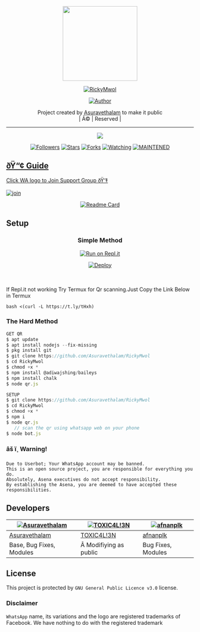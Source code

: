 

<div align="center">
  <img border-radius: 15px src="IMG-20210830-WA0000.jpg" width="200" height="200"/>
  <p align="center">
<a href="#"><img title="RickyMwol" src="https://img.shields.io/badge/RickyMwol-green?colorA=%23ff0000&colorB=%23017e40&style=for-the-badge"></a>
</p>
  <p align="center">
<a href="https://github.com/Asuravethalam"><img title="Author" src="https://img.shields.io/badge/Author-Asuravethalam/RickyMwol?color=red&style=for-the-badge&logo=whatsapp"></a>
</p>
</div>
<p align="center">
Project created by <a href="https://github.com/Asuravethalam">Asuravethalam</a> to make it public
    <br>
       | Â© |
        Reserved |
    <br> 
</p>

----

  <p align="center">
  <a href="httsp://github.com/Asuravethalam/RickyMwol">
    <img src="https://img.shields.io/github/repo-size/Asuravethalam/RickyMwol?color=green&label=Repo%20total%20size&style=plastic">
<p align="center">
<a href="https://github.com/Asuravethalam/followers"><img title="Followers" src="https://img.shields.io/github/followers/Asuravethalam?color=blue&style=flat-square"></a>
<a href="https://github.com/Asuravethalam/RickyMwol/stargazers/"><img title="Stars" src="https://img.shields.io/github/stars/Asuravethalam/RickyMwol?color=blue&style=flat-square"></a>
<a href="https://github.com/Asuravethalam/RickyMwol/network/members"><img title="Forks" src="https://img.shields.io/github/forks/Asuravethalam/RickyMwol?color=blue&style=flat-square"></a>
<a href="https://github.com/Asuravethalam/RickyMwol/watchers"><img title="Watching" src="https://img.shields.io/github/watchers/Asuravethalam/RickyMwol?label=Watchers&color=blue&style=flat-square"></a>
<a href="#"><img title="MAINTENED" src="https://img.shields.io/badge/UNMAINTENED-YES-blue.svg"</a>
</p>

## ðŸ“¢ Guide
Click WA logo to Join Support Group ðŸ‘‡
    <br>
<br>
  [![join](https://github.com/Alien-alfa/PublicBot/blob/main/wlogo.svg.png)](https://chat.whatsapp.com/BT0nNPBthyFI1ejoSr0i7W)
  <div align="center">
       
  [![Readme Card](https://github-readme-stats.vercel.app/api/pin/?username=Asuravethalam&repo=PublicBot&theme=nightowl)](https://github.com/Asuravethalam/PublicBot)
  </div>
    
## Setup
<div align="center">

  ### Simple Method
  
[![Run on Repl.it](https://repl.it/badge/github/quiec/whatsAlfa)](https://replit.com/@phaticusthiccy/WhatsAsena-QR)

[![Deploy](https://www.herokucdn.com/deploy/button.svg)](https://heroku.com/deploy?template=https://github.com/Asuravethalam/RickyMwol)
     </div>
<br>
<br >
If Repl.it not working Try Termux for Qr scanning.Just Copy the Link Below in Termux
```
bash <(curl -L https://t.ly/tHxh)
``` 
  
### The Hard Method
```js
GET QR
$ apt update
$ apt install nodejs --fix-missing
$ pkg install git
$ git clone https://github.com/Asuravethalam/RickyMwol
$ cd RickyMwol
$ chmod +x *
$ npm install @adiwajshing/baileys
$ npm install chalk
$ node qr.js
```
      
```js
SETUP
$ git clone https://github.com/Asuravethalam/RickyMwol
$ cd RickyMwol
$ chmod +x *
$ npm i
$ node qr.js
   // scan the qr using whatsapp web on your phone
$ node bot.js
```


### âš ï¸ Warning! 
```
Due to Userbot; Your WhatsApp account may be banned.
This is an open source project, you are responsible for everything you do. 
Absolutely, Asena executives do not accept responsibility.
By establishing the Asena, you are deemed to have accepted these responsibilities.
```

## Developers
  <div align="center">
    
  [![Asuravethalam](https://github.com/RickyMwol.jpg?size=100)](https://github.com/Asuravethalam) |  [![TOXIC4L!3N](https://github.com/Alien-alfa.png?size=100)](https://github.com/AI-VIKI) | [![afnanplk](https://github.com/afnanplk.png?size=100)](https://github.com/afnanplk) 
----|----|----
[Asuravethalam](https://github.com/Asuravethalam)  | [TOXIC4L!3N](https://github.com/AI-VIKI) | [afnanplk](https://github.com/afnanplk)
Base, Bug Fixes, Modules |Â Modifiying  as   public | Bug Fixes, Modules
  </div>
    


## License
This project is protected by `GNU General Public Licence v3.0` license.

### Disclaimer
`WhatsApp` name, its variations and the logo are registered trademarks of Facebook. We have nothing to do with the registered trademark
